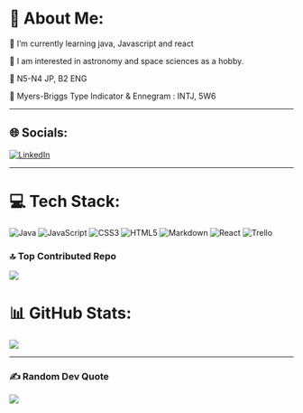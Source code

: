 # 💫 About Me:

📌 I’m currently learning  java, Javascript and react<br>

📌 I am interested in astronomy and space sciences as a hobby.<br>

📌 N5-N4 JP, B2 ENG 

📌 Myers-Briggs Type Indicator & Ennegram : INTJ, 5W6<br><hr>


## 🌐 Socials:
[![LinkedIn](https://img.shields.io/badge/LinkedIn-%230077B5.svg?logo=linkedin&logoColor=white)](https://linkedin.com/in/israfezaaglamis) <hr>

# 💻 Tech Stack:
![Java](https://img.shields.io/badge/java-%23ED8B00.svg?style=plastic&logo=java&logoColor=white) ![JavaScript](https://img.shields.io/badge/javascript-%23323330.svg?style=plastic&logo=javascript&logoColor=%23F7DF1E) ![CSS3](https://img.shields.io/badge/css3-%231572B6.svg?style=plastic&logo=css3&logoColor=white) ![HTML5](https://img.shields.io/badge/html5-%23E34F26.svg?style=plastic&logo=html5&logoColor=white) ![Markdown](https://img.shields.io/badge/markdown-%23000000.svg?style=plastic&logo=markdown&logoColor=white) ![React](https://img.shields.io/badge/react-%2320232a.svg?style=plastic&logo=react&logoColor=%2361DAFB) ![Trello](https://img.shields.io/badge/Trello-%23026AA7.svg?style=plastic&logo=Trello&logoColor=white)

### 🔝 Top Contributed Repo
![](https://github-contributor-stats.vercel.app/api?username=israfezaaglamis&limit=5&theme=tokyonight&combine_all_yearly_contributions=true)

# 📊 GitHub Stats:

![](https://github-readme-stats.vercel.app/api/top-langs/?username=israfezaaglamis&theme=tokyonight&hide_border=true&include_all_commits=true&count_private=true&layout=compact)<hr>


### ✍️ Random Dev Quote
![](https://quotes-github-readme.vercel.app/api?type=horizontal&theme=dark)



<!-- Proudly created with GPRM ( https://gprm.itsvg.in ) -->
